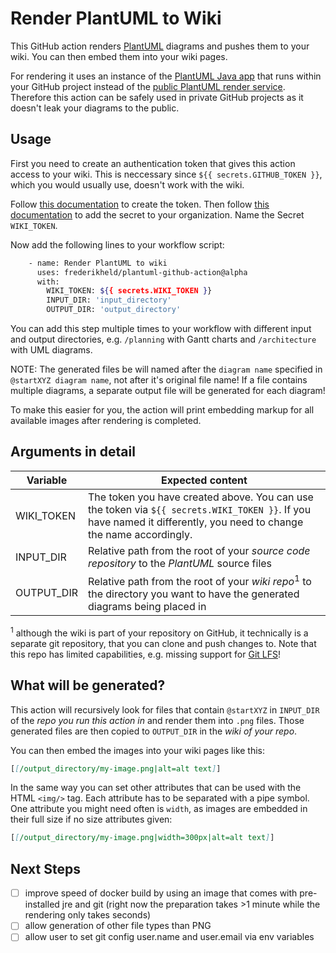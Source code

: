 # Render PlantUML to Wiki

This GitHub action renders [PlantUML](https://plantuml.com/) diagrams and pushes them to your wiki. You can then embed them into your wiki pages.

For rendering it uses an instance of the [PlantUML Java app](https://plantuml.com/download) that runs within your GitHub project instead of the [public PlantUML render service](http://www.plantuml.com/plantuml/uml/). Therefore this action can be safely used in private GitHub projects as it doesn't leak your diagrams to the public.

## Usage

First you need to create an authentication token that gives this action access to your wiki. This is neccessary since `${{ secrets.GITHUB_TOKEN }}`, which you would usually use, doesn't work with the wiki.

Follow [this documentation](https://docs.github.com/en/github/authenticating-to-github/creating-a-personal-access-token) to create the token. Then follow [this documentation](https://docs.github.com/en/actions/configuring-and-managing-workflows/creating-and-storing-encrypted-secrets) to add the secret to your organization. Name the Secret `WIKI_TOKEN`.

Now add the following lines to your workflow script:

```sh
    - name: Render PlantUML to wiki
      uses: frederikheld/plantuml-github-action@alpha
      with:
        WIKI_TOKEN: ${{ secrets.WIKI_TOKEN }}
        INPUT_DIR: 'input_directory'
        OUTPUT_DIR: 'output_directory'
```

You can add this step multiple times to your workflow with different input and output directories, e.g. `/planning` with Gantt charts and `/architecture` with UML diagrams.

NOTE: The generated files be will named after the `diagram name` specified in `@startXYZ diagram name`, not after it's original file name! If a file contains multiple diagrams, a separate output file will be generated for each diagram!

To make this easier for you, the action will print embedding markup for all available images after rendering is completed.

## Arguments in detail

| Variable | Expected content |
| - | - |
| WIKI_TOKEN | The token you have created above. You can use the token via `${{ secrets.WIKI_TOKEN }}`. If you have named it differently, you need to change the name accordingly.
| INPUT_DIR | Relative path from the root of your _source code repository_ to the _PlantUML_ source files |
| OUTPUT_DIR | Relative path from the root of your _wiki repo_<sup>1</sup> to the directory you want to have the generated diagrams being placed in

<sup>1</sup> although the wiki is part of your repository on GitHub, it technically is a separate git repository, that you can clone and push changes to. Note that this repo has limited capabilities, e.g. missing support for [Git LFS](https://git-lfs.github.com/)!

## What will be generated?

This action will recursively look for files that contain `@startXYZ` in `INPUT_DIR` of the _repo you run this action in_ and render them into `.png` files. Those generated files are then copied to `OUTPUT_DIR` in the _wiki of your repo_.

You can then embed the images into your wiki pages like this:

```md
[[/output_directory/my-image.png|alt=alt text]]
```

In the same way you can set other attributes that can be used with the HTML `<img/>` tag. Each attribute has to be separated with a pipe symbol. One attribute you might need often is `width`, as images are embedded in their full size if no size attributes given:

```md
[[/output_directory/my-image.png|width=300px|alt=alt text]]
```

## Next Steps

- [ ] improve speed of docker build by using an image that comes with pre-installed jre and git (right now the preparation takes >1 minute while the rendering only takes seconds)
- [ ] allow generation of other file types than PNG
- [ ] allow user to set git config user.name and user.email via env variables
